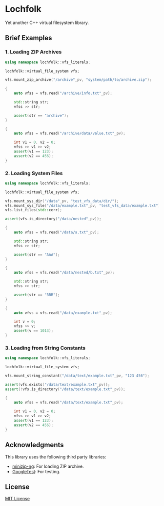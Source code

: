 # Lochfolk
Yet another C++ virtual filesystem library.

## Brief Examples
### 1. Loading ZIP Archives

```c++
using namespace lochfolk::vfs_literals;

lochfolk::virtual_file_system vfs;

vfs.mount_zip_archive("/archive"_pv, "system/path/to/archive.zip");

{
    auto vfss = vfs.read("/archive/info.txt"_pv);

    std::string str;
    vfss >> str;

    assert(str == "archive");
}

{
    auto vfss = vfs.read("/archive/data/value.txt"_pv);

    int v1 = 0, v2 = 0;
    vfss >> v1 >> v2;
    assert(v1 == 123);
    assert(v2 == 456);
}
```

### 2. Loading System Files

```c++
using namespace lochfolk::vfs_literals;

lochfolk::virtual_file_system vfs;

vfs.mount_sys_dir("/data"_pv, "test_vfs_data/dir/");
vfs.mount_sys_file("/data/example.txt"_pv, "test_vfs_data/example.txt");
vfs.list_files(std::cerr);

assert(vfs.is_directory("/data/nested"_pv));

{
    auto vfss = vfs.read("/data/a.txt"_pv);

    std::string str;
    vfss >> str;

    assert(str == "AAA");
}

{
    auto vfss = vfs.read("/data/nested/b.txt"_pv);

    std::string str;
    vfss >> str;

    assert(str == "BBB");
}

{
    auto vfss = vfs.read("/data/example.txt"_pv);

    int v = 0;
    vfss >> v;
    assert(v == 1013);
}
```

### 3. Loading from String Constants

```c++
using namespace lochfolk::vfs_literals;

lochfolk::virtual_file_system vfs;

vfs.mount_string_constant("/data/text/example.txt"_pv, "123 456");

assert(vfs.exists("/data/text/example.txt"_pv));
assert(!vfs.is_directory("/data/text/example.txt"_pv));

{
    auto vfss = vfs.read("/data/text/example.txt"_pv);

    int v1 = 0, v2 = 0;
    vfss >> v1 >> v2;
    assert(v1 == 123);
    assert(v2 == 456);
}
```

## Acknowledgments
This library uses the following third party libraries:

- [minizip-ng](https://github.com/zlib-ng/minizip-ng): For loading ZIP archive.
- [GoogleTest](https://github.com/google/googletest): For testing.

## License
[MIT License](./LICENSE)
